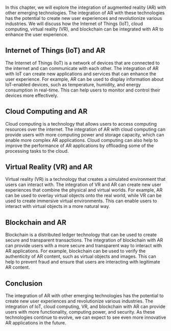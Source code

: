 
In this chapter, we will explore the integration of augmented reality (AR) with other emerging technologies. The integration of AR with these technologies has the potential to create new user experiences and revolutionize various industries. We will discuss how the Internet of Things (IoT), cloud computing, virtual reality (VR), and blockchain can be integrated with AR to enhance the user experience.

Internet of Things (IoT) and AR
-------------------------------

The Internet of Things (IoT) is a network of devices that are connected to the internet and can communicate with each other. The integration of AR with IoT can create new applications and services that can enhance the user experience. For example, AR can be used to display information about IoT-enabled devices, such as temperature, humidity, and energy consumption in real-time. This can help users to monitor and control their devices more effectively.

Cloud Computing and AR
----------------------

Cloud computing is a technology that allows users to access computing resources over the internet. The integration of AR with cloud computing can provide users with more computing power and storage capacity, which can enable more complex AR applications. Cloud computing can also help to improve the performance of AR applications by offloading some of the processing tasks to the cloud.

Virtual Reality (VR) and AR
---------------------------

Virtual reality (VR) is a technology that creates a simulated environment that users can interact with. The integration of VR and AR can create new user experiences that combine the physical and virtual worlds. For example, AR can be used to overlay virtual objects onto the real world, while VR can be used to create immersive virtual environments. This can enable users to interact with virtual objects in a more natural way.

Blockchain and AR
-----------------

Blockchain is a distributed ledger technology that can be used to create secure and transparent transactions. The integration of blockchain with AR can provide users with a more secure and transparent way to interact with AR applications. For example, blockchain can be used to verify the authenticity of AR content, such as virtual objects and images. This can help to prevent fraud and ensure that users are interacting with legitimate AR content.

Conclusion
----------

The integration of AR with other emerging technologies has the potential to create new user experiences and revolutionize various industries. The integration of IoT, cloud computing, VR, and blockchain with AR can provide users with more functionality, computing power, and security. As these technologies continue to evolve, we can expect to see even more innovative AR applications in the future.

